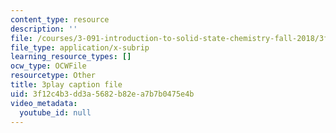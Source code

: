 ```yaml
---
content_type: resource
description: ''
file: /courses/3-091-introduction-to-solid-state-chemistry-fall-2018/3f12c4b3dd3a5682b82ea7b7b0475e4b_1Sjt9QDNDYU.srt
file_type: application/x-subrip
learning_resource_types: []
ocw_type: OCWFile
resourcetype: Other
title: 3play caption file
uid: 3f12c4b3-dd3a-5682-b82e-a7b7b0475e4b
video_metadata:
  youtube_id: null
---
```

